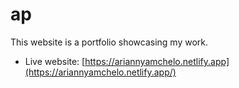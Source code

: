 # ap

This website is a portfolio showcasing my work.

- Live website: [https://ariannyamchelo.netlify.app](https://ariannyamchelo.netlify.app/)